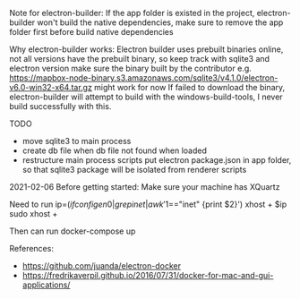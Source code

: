 Note for electron-builder:
If the app folder is existed in the project, electron-builder won't build the native dependencies, make sure to remove the app folder first before build native dependencies

Why electron-builder works:
Electron builder uses prebuilt binaries online, not all versions have the prebuilt binary, so keep track with sqlite3 and electron version make sure the binary built by the contributor e.g.
https://mapbox-node-binary.s3.amazonaws.com/sqlite3/v4.1.0/electron-v6.0-win32-x64.tar.gz might work for now
If failed to download the binary, electron-builder will attempt to build with the windows-build-tools, I never build successfully with this.

TODO
- move sqlite3 to main process
- create db file when db file not found when loaded
- restructure main process scripts put electron package.json in app folder, so that sqlite3 package will be isolated from renderer scripts

2021-02-06
Before getting started:
Make sure your machine has XQuartz

Need to run
ip=$(ifconfig en0 | grep inet | awk '$1=="inet" {print $2}')
xhost + $ip
sudo xhost +

Then can run 
docker-compose up

References:
- https://github.com/juanda/electron-docker
- https://fredrikaverpil.github.io/2016/07/31/docker-for-mac-and-gui-applications/